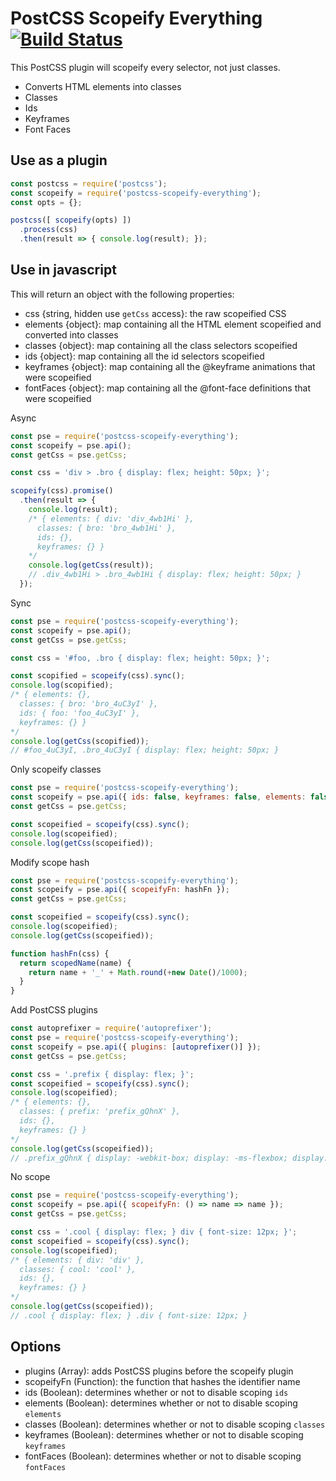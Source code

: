 PostCSS Scopeify Everything [![Build Status](https://travis-ci.org/neurosnap/postcss-scopeify-everything.svg?branch=master)](https://travis-ci.org/neurosnap/postcss-scopeify-everything)
===========================

This PostCSS plugin will scopeify every selector, not just classes.

* Converts HTML elements into classes
* Classes
* Ids
* Keyframes
* Font Faces

Use as a plugin
---------------

```js
const postcss = require('postcss');
const scopeify = require('postcss-scopeify-everything');
const opts = {};

postcss([ scopeify(opts) ])
  .process(css)
  .then(result => { console.log(result); });
```

Use in javascript
-----------------

This will return an object with the following properties:

* css {string, hidden use `getCss` access}: the raw scopeified CSS
* elements {object}: map containing all the HTML element scopeified and converted into classes
* classes {object}: map containing all the class selectors scopeified
* ids {object}: map containing all the id selectors scopeified
* keyframes {object}: map containing all the \@keyframe animations that were scopeified
* fontFaces {object}: map containing all the \@font-face definitions that were scopeified

Async
```js
const pse = require('postcss-scopeify-everything');
const scopeify = pse.api();
const getCss = pse.getCss;

const css = 'div > .bro { display: flex; height: 50px; }';

scopeify(css).promise()
  .then(result => {
    console.log(result);
    /* { elements: { div: 'div_4wb1Hi' },
      classes: { bro: 'bro_4wb1Hi' },
      ids: {},
      keyframes: {} }
    */
    console.log(getCss(result));
    // .div_4wb1Hi > .bro_4wb1Hi { display: flex; height: 50px; }
  });
```

Sync
```js
const pse = require('postcss-scopeify-everything');
const scopeify = pse.api();
const getCss = pse.getCss;

const css = '#foo, .bro { display: flex; height: 50px; }';

const scopified = scopeify(css).sync();
console.log(scopified);
/* { elements: {},
  classes: { bro: 'bro_4uC3yI' },
  ids: { foo: 'foo_4uC3yI' },
  keyframes: {} }
*/
console.log(getCss(scopified));
// #foo_4uC3yI, .bro_4uC3yI { display: flex; height: 50px; }
```

Only scopeify classes

```js
const pse = require('postcss-scopeify-everything');
const scopeify = pse.api({ ids: false, keyframes: false, elements: false });
const getCss = pse.getCss;

const scopeified = scopeify(css).sync();
console.log(scopeified);
console.log(getCss(scopeified));
```

Modify scope hash

```js
const pse = require('postcss-scopeify-everything');
const scopeify = pse.api({ scopeifyFn: hashFn });
const getCss = pse.getCss;

const scopeified = scopeify(css).sync();
console.log(scopeified);
console.log(getCss(scopeified));

function hashFn(css) {
  return scopedName(name) {
    return name + '_' + Math.round(+new Date()/1000);
  }
}
```

Add PostCSS plugins

```js
const autoprefixer = require('autoprefixer');
const pse = require('postcss-scopeify-everything');
const scopeify = pse.api({ plugins: [autoprefixer()] });
const getCss = pse.getCss;

const css = '.prefix { display: flex; }';
const scopeified = scopeify(css).sync();
console.log(scopeified);
/* { elements: {},
  classes: { prefix: 'prefix_gQhnX' },
  ids: {},
  keyframes: {} }
*/
console.log(getCss(scopeified));
// .prefix_gQhnX { display: -webkit-box; display: -ms-flexbox; display: flex; }
```

No scope

```js
const pse = require('postcss-scopeify-everything');
const scopeify = pse.api({ scopeifyFn: () => name => name });
const getCss = pse.getCss;

const css = '.cool { display: flex; } div { font-size: 12px; }';
const scopeified = scopeify(css).sync();
console.log(scopeified);
/* { elements: { div: 'div' },
  classes: { cool: 'cool' },
  ids: {},
  keyframes: {} }
*/
console.log(getCss(scopeified));
// .cool { display: flex; } .div { font-size: 12px; }
```

Options
-------

* plugins (Array): adds PostCSS plugins before the scopeify plugin
* scopeifyFn (Function): the function that hashes the identifier name
* ids (Boolean): determines whether or not to disable scoping `ids`
* elements (Boolean): determines whether or not to disable scoping `elements`
* classes (Boolean): determines whether or not to disable scoping `classes`
* keyframes (Boolean): determines whether or not to disable scoping `keyframes`
* fontFaces (Boolean): determines whether or not to disable scoping `fontFaces`
